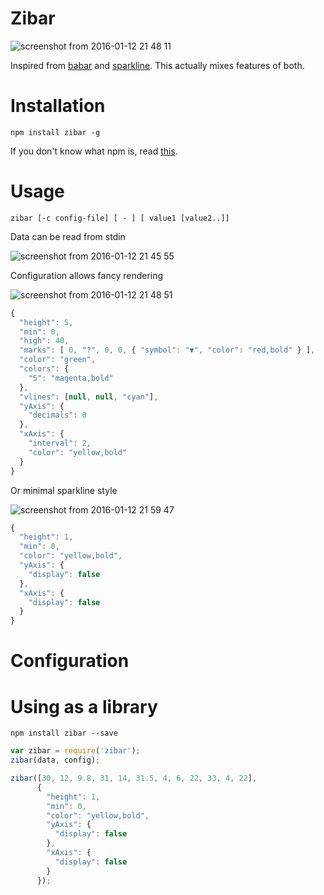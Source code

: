 # Zibar

![screenshot from 2016-01-12 21 48 11](https://cloud.githubusercontent.com/assets/692124/12276730/9e8ace9a-b977-11e5-8628-5b89d6486b00.png)

Inspired from [babar](https://www.npmjs.com/package/babar) and [sparkline](https://www.npmjs.com/package/sparkline). This actually mixes features of both.

# Installation
```
npm install zibar -g
```  
If you don't know what npm is, read [this](https://docs.npmjs.com/getting-started/installing-node).

# Usage
```
zibar [-c config-file] [ - ] [ value1 [value2..]]
```  
Data can be read from stdin

![screenshot from 2016-01-12 21 45 55](https://cloud.githubusercontent.com/assets/692124/12276739/ab60a37e-b977-11e5-94e8-0c370b3e6f8e.png)

Configuration allows fancy rendering

![screenshot from 2016-01-12 21 48 51](https://cloud.githubusercontent.com/assets/692124/12276759/dc1741f8-b977-11e5-9dd2-e551d17eaaf6.png)

```javascript
{
  "height": 5,
  "min": 0,
  "high": 40,
  "marks": [ 0, "?", 0, 0, { "symbol": "▼", "color": "red,bold" } ],
  "color": "green",
  "colors": {
    "5": "magenta,bold"
  },
  "vlines": [null, null, "cyan"],
  "yAxis": {
    "decimals": 0
  },
  "xAxis": {
    "interval": 2,
    "color": "yellow,bold"
  }
}
```

Or minimal sparkline style

![screenshot from 2016-01-12 21 59 47](https://cloud.githubusercontent.com/assets/692124/12276751/d128c0d2-b977-11e5-9ff7-b2bbc95033cb.png)

```javascript
{
  "height": 1,
  "min": 0,
  "color": "yellow,bold",
  "yAxis": {
    "display": false
  },
  "xAxis": {
    "display": false
  }
}
```

# Configuration

# Using as a library

```
npm install zibar --save
```

```javascript
var zibar = require('zibar');
zibar(data, config);
```

```javascript
zibar([30, 12, 9.8, 31, 14, 31.5, 4, 6, 22, 33, 4, 22],
      {
        "height": 1,
        "min": 0,
        "color": "yellow,bold",
        "yAxis": {
          "display": false
        },
        "xAxis": {
          "display": false
        }
      });
```
